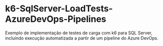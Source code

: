 # k6-SqlServer-LoadTests-AzureDevOps-Pipelines
Exemplo de implementação de testes de carga com k6 para SQL Server, incluindo execução automatizada a partir de um pipeline do Azure DevOps.
